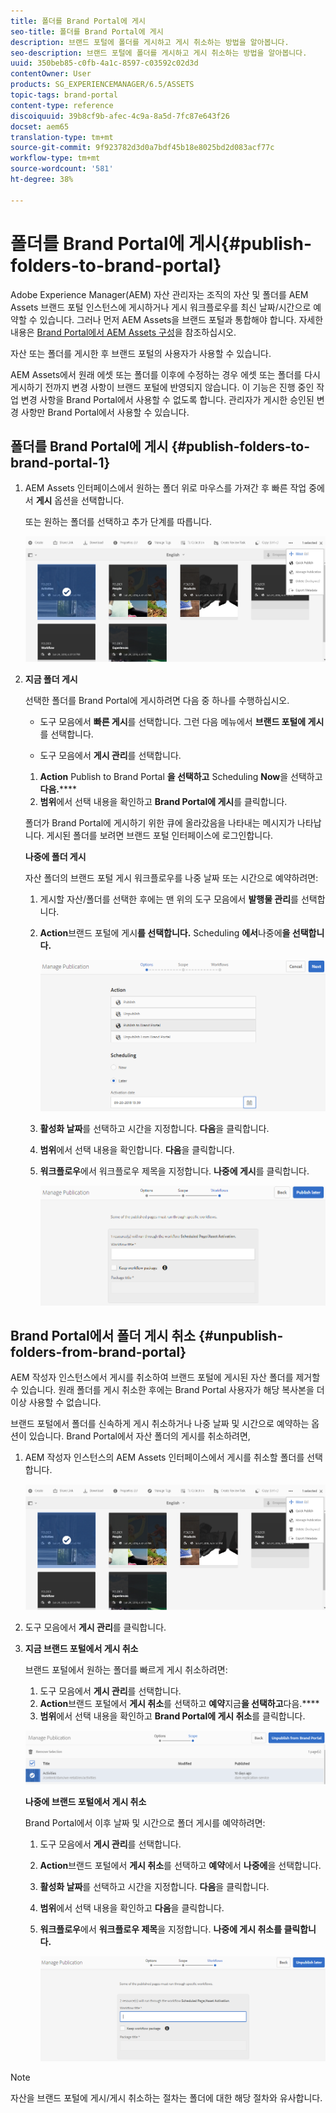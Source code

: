 ```yaml
---
title: 폴더를 Brand Portal에 게시
seo-title: 폴더를 Brand Portal에 게시
description: 브랜드 포털에 폴더를 게시하고 게시 취소하는 방법을 알아봅니다.
seo-description: 브랜드 포털에 폴더를 게시하고 게시 취소하는 방법을 알아봅니다.
uuid: 350beb85-c0fb-4a1c-8597-c03592c02d3d
contentOwner: User
products: SG_EXPERIENCEMANAGER/6.5/ASSETS
topic-tags: brand-portal
content-type: reference
discoiquuid: 39b8cf9b-afec-4c9a-8a5d-7fc87e643f26
docset: aem65
translation-type: tm+mt
source-git-commit: 9f923782d3d0a7bdf45b18e8025bd2d083acf77c
workflow-type: tm+mt
source-wordcount: '581'
ht-degree: 38%

---
```



# 폴더를 Brand Portal에 게시{#publish-folders-to-brand-portal}

Adobe Experience Manager(AEM) 자산 관리자는 조직의 자산 및 폴더를 AEM Assets 브랜드 포털 인스턴스에 게시하거나 게시 워크플로우를 최신 날짜/시간으로 예약할 수 있습니다. 그러나 먼저 AEM Assets을 브랜드 포털과 통합해야 합니다. 자세한 내용은 [Brand Portal에서 AEM Assets 구성](/help/assets/configure-aem-assets-with-brand-portal.md)을 참조하십시오.

자산 또는 폴더를 게시한 후 브랜드 포털의 사용자가 사용할 수 있습니다.

AEM Assets에서 원래 에셋 또는 폴더를 이후에 수정하는 경우 에셋 또는 폴더를 다시 게시하기 전까지 변경 사항이 브랜드 포털에 반영되지 않습니다. 이 기능은 진행 중인 작업 변경 사항을 Brand Portal에서 사용할 수 없도록 합니다. 관리자가 게시한 승인된 변경 사항만 Brand Portal에서 사용할 수 있습니다.

## 폴더를 Brand Portal에 게시 {#publish-folders-to-brand-portal-1}

1. AEM Assets 인터페이스에서 원하는 폴더 위로 마우스를 가져간 후 빠른 작업 중에서 **게시** 옵션을 선택합니다.

   또는 원하는 폴더를 선택하고 추가 단계를 따릅니다.

   ![publish2bp](assets/publish2bp.png)

1. **지금 폴더 게시**

   선택한 폴더를 Brand Portal에 게시하려면 다음 중 하나를 수행하십시오.

   * 도구 모음에서 **빠른 게시**&#x200B;를 선택합니다. 그런 다음 메뉴에서 **브랜드 포털에 게시**&#x200B;를 선택합니다.

   * 도구 모음에서 **게시 관리**&#x200B;를 선택합니다.
   1. **Action** Publish to Brand Portal **을 선택하고** Scheduling **Now**&#x200B;을 선택하고 **다음.******
   1. **범위**&#x200B;에서 선택 내용을 확인하고 **Brand Portal에 게시**&#x200B;를 클릭합니다.

   폴더가 Brand Portal에 게시하기 위한 큐에 올라갔음을 나타내는 메시지가 나타납니다. 게시된 폴더를 보려면 브랜드 포털 인터페이스에 로그인합니다.

   **나중에 폴더 게시**

   자산 폴더의 브랜드 포털 게시 워크플로우를 나중 날짜 또는 시간으로 예약하려면:

   1. 게시할 자산/폴더를 선택한 후에는 맨 위의 도구 모음에서 **발행물 관리**&#x200B;를 선택합니다.
   1. **Action**&#x200B;브랜드 포털에 게시&#x200B;**를 선택합니다.** Scheduling **에서**&#x200B;나중에&#x200B;**을 선택합니다.**

      ![publishlaterbp](assets/publishlaterbp.png)

   1. **활성화 날짜**&#x200B;를 선택하고 시간을 지정합니다. **다음**&#x200B;을 클릭합니다.
   1. **범위**&#x200B;에서 선택 내용을 확인합니다. **다음**&#x200B;을 클릭합니다.
   1. **워크플로우**&#x200B;에서 워크플로우 제목을 지정합니다. **나중에 게시**&#x200B;를 클릭합니다.

      ![manageschedulepub](assets/manageschedulepub.png)



## Brand Portal에서 폴더 게시 취소 {#unpublish-folders-from-brand-portal}

AEM 작성자 인스턴스에서 게시를 취소하여 브랜드 포털에 게시된 자산 폴더를 제거할 수 있습니다. 원래 폴더를 게시 취소한 후에는 Brand Portal 사용자가 해당 복사본을 더 이상 사용할 수 없습니다.

브랜드 포털에서 폴더를 신속하게 게시 취소하거나 나중 날짜 및 시간으로 예약하는 옵션이 있습니다. Brand Portal에서 자산 폴더의 게시를 취소하려면,

1. AEM 작성자 인스턴스의 AEM Assets 인터페이스에서 게시를 취소할 폴더를 선택합니다.

   ![publish2bp-1](assets/publish2bp.png)

1. 도구 모음에서 **게시 관리**&#x200B;를 클릭합니다.

1. **지금 브랜드 포털에서 게시 취소**

   브랜드 포털에서 원하는 폴더를 빠르게 게시 취소하려면:

   1. 도구 모음에서 **게시 관리**&#x200B;를 선택합니다.
   1. **Action**&#x200B;브랜드 포털에서 **게시 취소**&#x200B;를 선택하고 **예약**&#x200B;지금&#x200B;**을 선택하고**&#x200B;다음.****
   1. **범위**&#x200B;에서 선택 내용을 확인하고 **Brand Portal에 게시 취소**&#x200B;를 클릭합니다.

   ![confirm-unpublish](assets/confirm-unpublish.png)

   **나중에 브랜드 포털에서 게시 취소**

   Brand Portal에서 이후 날짜 및 시간으로 폴더 게시를 예약하려면:

   1. 도구 모음에서 **게시 관리**&#x200B;를 선택합니다.
   1. **Action**&#x200B;브랜드 포털에서 **게시 취소**&#x200B;를 선택하고 **예약**&#x200B;에서 **나중에**&#x200B;을 선택합니다.
   1. **활성화 날짜**&#x200B;를 선택하고 시간을 지정합니다. **다음**&#x200B;을 클릭합니다.
   1. **범위**&#x200B;에서 선택 내용을 확인하고 **다음**&#x200B;을 클릭합니다.
   1. **워크플로우**&#x200B;에서 **워크플로우 제목**&#x200B;을 지정합니다. **나중에 게시 취소를 클릭합니다.**

      ![unpublishworkflows](assets/unpublishworkflows.png)


>[!NOTE]
>
>자산을 브랜드 포털에 게시/게시 취소하는 절차는 폴더에 대한 해당 절차와 유사합니다.

